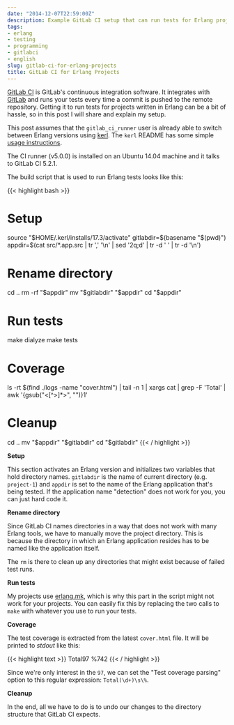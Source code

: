 ```yaml
---
date: "2014-12-07T22:59:00Z"
description: Example GitLab CI setup that can run tests for Erlang projects.
tags:
- erlang
- testing
- programming
- gitlabci
- english
slug: gitlab-ci-for-erlang-projects
title: GitLab CI for Erlang Projects
---
```


[GitLab CI](https://about.gitlab.com/gitlab-ci/) is GitLab's continuous integration software. It integrates with [GitLab](https://about.gitlab.com) and runs your tests every time a commit is pushed to the remote repository. Getting it to run tests for projects written in Erlang can be a bit of hassle, so in this post I will share and explain my setup.

This post assumes that the `gitlab_ci_runner` user is already able to switch between Erlang versions using [kerl](https://github.com/yrashk/kerl). The `kerl` README has some simple [usage instructions](https://github.com/yrashk/kerl#usage).

The CI runner (v5.0.0) is installed on an Ubuntu 14.04 machine and it talks to GitLab CI 5.2.1.

The build script that is used to run Erlang tests looks like this:

{{< highlight bash >}}
# Setup
source "$HOME/.kerl/installs/17.3/activate"
gitlabdir=$(basename "$(pwd)")
appdir=$(cat src/*.app.src | tr ',' '\n' | sed '2q;d' | tr -d ' ' | tr -d '\n')

# Rename directory
cd ..
rm -rf "$appdir"
mv "$gitlabdir" "$appdir"
cd "$appdir"

# Run tests
make dialyze
make tests

# Coverage
ls -rt $(find ./logs -name "cover.html") | tail -n 1 | xargs cat | grep -F 'Total' | awk '{gsub("<[^>]*>", "")}1'

# Cleanup
cd ..
mv "$appdir" "$gitlabdir"
cd "$gitlabdir"
{{< / highlight >}}

**Setup**

This section activates an Erlang version and initializes two variables that hold directory names. `gitlabdir` is the name of current directory (e.g. `project-1`) and `appdir` is set to the name of the Erlang application that's being tested. If the application name "detection" does not work for you, you can just hard code it.

**Rename directory**

Since GitLab CI names directories in a way that does not work with many Erlang tools, we have to manually move the project directory. This is because the directory in which an Erlang application resides has to be named like the application itself.

The `rm` is there to clean up any directories that might exist because of failed test runs.

**Run tests**

My projects use [erlang.mk](https://github.com/ninenines/erlang.mk), which is why this part in the script might not work for your projects. You can easily fix this by replacing the two calls to `make` with whatever you use to run your tests.

**Coverage**

The test coverage is extracted from the latest `cover.html` file. It will be printed to *stdout* like this:

{{< highlight text >}}
Total97 %742
{{< / highlight >}}

Since we're only interest in the `97`, we can set the "Test coverage parsing" option to this regular expression: `Total(\d+)\s\%`.

**Cleanup**

In the end, all we have to do is to undo our changes to the directory structure that GitLab CI expects.
